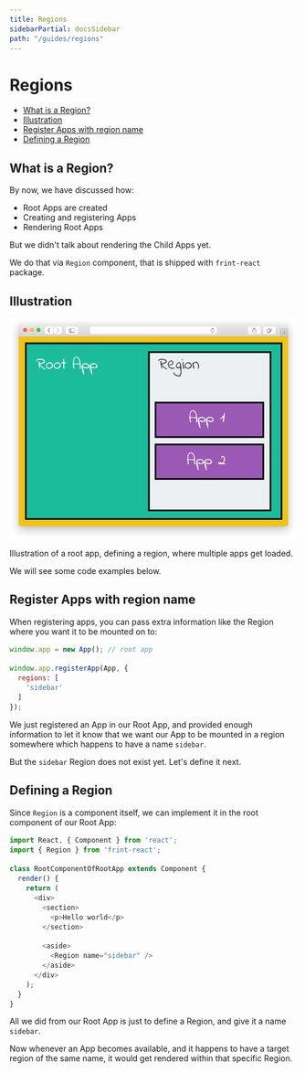 ```yaml
---
title: Regions
sidebarPartial: docsSidebar
path: "/guides/regions"
---
```


# Regions

<!-- MarkdownTOC depth=1 autolink=true bracket=round -->

- [What is a Region?](#what-is-a-region)
- [Illustration](#illustration)
- [Register Apps with region name](#register-apps-with-region-name)
- [Defining a Region](#defining-a-region)

<!-- /MarkdownTOC -->

## What is a Region?

By now, we have discussed how:

* Root Apps are created
* Creating and registering Apps
* Rendering Root Apps

But we didn't talk about rendering the Child Apps yet.

We do that via `Region` component, that is shipped with `frint-react` package.


## Illustration

![region diagram](/img/frint-region-diagram.png)

Illustration of a root app, defining a region, where multiple apps get loaded.

We will see some code examples below.

## Register Apps with region name

When registering apps, you can pass extra information like the Region where you want it to be mounted on to:

```js
window.app = new App(); // root app

window.app.registerApp(App, {
  regions: [
    'sidebar'
  ]
});
```

We just registered an App in our Root App, and provided enough information to let it know that we want our App to be mounted in a region somewhere which happens to have a name `sidebar`.

But the `sidebar` Region does not exist yet. Let's define it next.

## Defining a Region

Since `Region` is a component itself, we can implement it in the root component of our Root App:

```js
import React, { Component } from 'react';
import { Region } from 'frint-react';

class RootComponentOfRootApp extends Component {
  render() {
    return (
      <div>
        <section>
          <p>Hello world</p>
        </section>

        <aside>
          <Region name="sidebar" />
        </aside>
      </div>
    );
  }
}
```

All we did from our Root App is just to define a Region, and give it a name `sidebar`.

Now whenever an App becomes available, and it happens to have a target region of the same name, it would get rendered within that specific Region.
